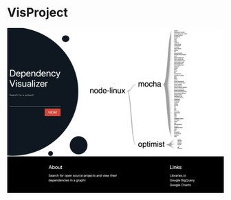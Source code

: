 # VisProject

![Image of Frontend](https://raw.githubusercontent.com/kiera-bot/VisProject/main/Screen-Shot-2020-10-23.png)
